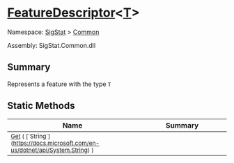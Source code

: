 # [FeatureDescriptor](./FeatureDescriptor-1.md)\<[T](./FeatureDescriptor-1.md)>

Namespace: [SigStat](../README.md) > [Common](./README.md)

Assembly: SigStat.Common.dll

## Summary
Represents a feature with the type `T`

## Static Methods

| Name<div><a href="#"><img width=400></a></div> | Summary<div><a href="#"><img width=475></a></div> | 
| --- | --- | 
| <sub>[Get](./Methods/FeatureDescriptor`1--Get.md) ( [`String`](https://docs.microsoft.com/en-us/dotnet/api/System.String) )</sub> | <sub></sub> | 


